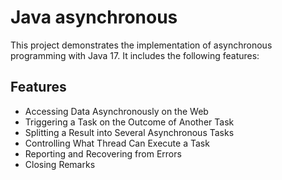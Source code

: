 # Java asynchronous
This project demonstrates the implementation of asynchronous programming with Java 17. It includes the following features:

## Features
* Accessing Data Asynchronously on the Web
* Triggering a Task on the Outcome of Another Task
* Splitting a Result into Several Asynchronous Tasks
* Controlling What Thread Can Execute a Task
* Reporting and Recovering from Errors
* Closing Remarks

